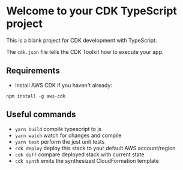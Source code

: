 # Welcome to your CDK TypeScript project

This is a blank project for CDK development with TypeScript.

The `cdk.json` file tells the CDK Toolkit how to execute your app.

## Requirements
- Install AWS CDK if you haven't already:
```shell
npm install -g aws-cdk
```



## Useful commands

* `yarn build`   compile typescript to js
* `yarn watch`   watch for changes and compile
* `yarn test`    perform the jest unit tests
* `cdk deploy`      deploy this stack to your default AWS account/region
* `cdk diff`        compare deployed stack with current state
* `cdk synth`       emits the synthesized CloudFormation template
